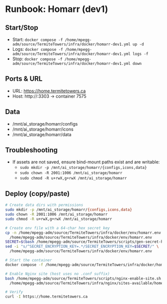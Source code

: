 <!--
TermiteTowers Continuous Code Management Header TEMPLATE
% ccm_modify_date: 2025-08-31 14:14:22 %
% ccm_author: mpegg %
% ccm_author_email: mpegg@hotmail.com %
% ccm_repo: https://github.com/mpegg007/TermiteTowers.git %
% ccm_branch: dev1 %
% ccm_object_id: wiki/runbook-homarr.md:0 %
% ccm_commit_id: unknown %
% ccm_commit_count: 0 %
% ccm_commit_message: unknown %
% ccm_commit_author: unknown %
% ccm_commit_email: unknown %
% ccm_commit_date: 1970-01-01 00:00:00 +0000 %
% ccm_file_last_modified: 2025-08-31 14:14:22 %
% ccm_file_name: runbook-homarr.md %
% ccm_file_type: text/plain %
% ccm_file_encoding: utf-8 %
% ccm_file_eol: CRLF %
% ccm_path: wiki/runbook-homarr.md %
% ccm_blob_sha: 3be7130eba94c4b526fc3e15fd2e7b31cb42f689 %
% ccm_exec: no %
% ccm_size: 2633 %
% ccm_tag:  %
tt-ccm.header.end
-->

# Runbook: Homarr (dev1)

## Start/Stop
- Start: `docker compose -f /home/mpegg-adm/source/TermiteTowers/infra/docker/homarr-dev1.yml up -d`
- Logs: `docker compose -f /home/mpegg-adm/source/TermiteTowers/infra/docker/homarr-dev1.yml logs -f`
- Stop: `docker compose -f /home/mpegg-adm/source/TermiteTowers/infra/docker/homarr-dev1.yml down`

## Ports & URL
- URL: https://home.termitetowers.ca
- Host: http://<host>:3303 → container 7575

## Data
- /mnt/ai_storage/homarr/configs
- /mnt/ai_storage/homarr/icons
- /mnt/ai_storage/homarr/data

## Troubleshooting
- If assets are not saved, ensure bind-mount paths exist and are writable:
  - `sudo mkdir -p /mnt/ai_storage/homarr/{configs,icons,data}`
  - `sudo chown -R 2001:1006 /mnt/ai_storage/homarr`
  - `sudo chmod -R u+rwX,g+rwX /mnt/ai_storage/homarr`

## Deploy (copy/paste)
```bash
# Create data dirs with permissions
sudo mkdir -p /mnt/ai_storage/homarr/{configs,icons,data}
sudo chown -R 2001:1006 /mnt/ai_storage/homarr
sudo chmod -R u+rwX,g+rwX /mnt/ai_storage/homarr

# Create env file with a 64-char hex secret key
cp -n /home/mpegg-adm/source/TermiteTowers/infra/docker/env/homarr.env.example \
  /home/mpegg-adm/source/TermiteTowers/infra/docker/env/homarr.env
SECRET=$(bash /home/mpegg-adm/source/TermiteTowers/scripts/gen-secret-hex.sh)
sed -i "s/^SECRET_ENCRYPTION_KEY=.*/SECRET_ENCRYPTION_KEY=$SECRET/" \
  /home/mpegg-adm/source/TermiteTowers/infra/docker/env/homarr.env

# Start the container
docker compose -f /home/mpegg-adm/source/TermiteTowers/infra/docker/homarr-dev1.yml up -d

# Enable Nginx site (host uses no .conf suffix)
bash /home/mpegg-adm/source/TermiteTowers/scripts/nginx-enable-site.sh \
  /home/mpegg-adm/source/TermiteTowers/infra/nginx/sites-available/home.conf home

# Verify
curl -I https://home.termitetowers.ca
```
